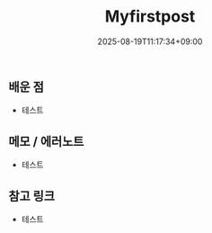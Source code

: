 ﻿---
title: "Myfirstpost"
date: 2025-08-19T11:17:34+09:00
draft: true
authors: ["이경민"]   # 기본값, 각자 바꿔 쓰기
tags: ["Study"]
categories: []
description: ""
ShowToc: true
TocOpen: false
cover:
  image: ""
  alt: ""
  relative: true
---
## 배운 점
- 테스트

## 메모 / 에러노트
- 테스트 

## 참고 링크
- 테스트 
